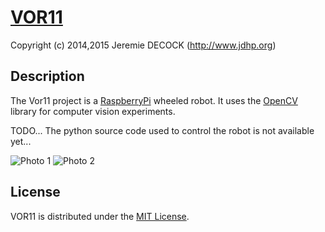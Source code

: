 # [VOR11](http://www.jdhp.org/projects_en.html)

Copyright (c) 2014,2015 Jeremie DECOCK (http://www.jdhp.org)

## Description

The Vor11 project is a [RaspberryPi](https://www.raspberrypi.org/) wheeled
robot. It uses the [OpenCV](http://opencv.org/) library for computer vision
experiments.

TODO...
The python source code used to control the robot is not available yet...

![Photo 1](http://download.tuxfamily.org/jdhp/image/vor11-2.jpeg)
![Photo 2](http://download.tuxfamily.org/jdhp/image/vor11-4.jpeg)

## License

VOR11 is distributed under the [MIT License](http://opensource.org/licenses/MIT).
